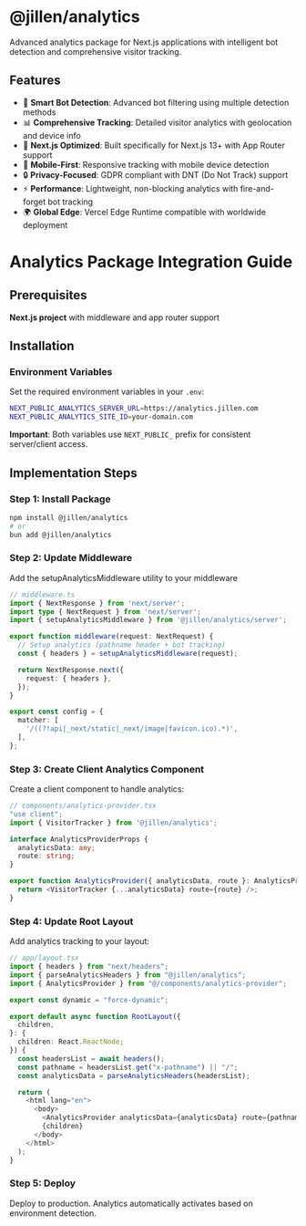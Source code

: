 # @jillen/analytics

Advanced analytics package for Next.js applications with intelligent bot detection and comprehensive visitor tracking.

## Features

- 🤖 **Smart Bot Detection**: Advanced bot filtering using multiple detection methods
- 📊 **Comprehensive Tracking**: Detailed visitor analytics with geolocation and device info
- 🚀 **Next.js Optimized**: Built specifically for Next.js 13+ with App Router support
- 📱 **Mobile-First**: Responsive tracking with mobile device detection
- 🔒 **Privacy-Focused**: GDPR compliant with DNT (Do Not Track) support
- ⚡ **Performance**: Lightweight, non-blocking analytics with fire-and-forget bot tracking
- 🌍 **Global Edge**: Vercel Edge Runtime compatible with worldwide deployment

# Analytics Package Integration Guide

## Prerequisites

**Next.js project** with middleware and app router support

## Installation

### Environment Variables

Set the required environment variables in your `.env`:

```bash
NEXT_PUBLIC_ANALYTICS_SERVER_URL=https://analytics.jillen.com
NEXT_PUBLIC_ANALYTICS_SITE_ID=your-domain.com
```

**Important**: Both variables use `NEXT_PUBLIC_` prefix for consistent server/client access.

## Implementation Steps

### Step 1: Install Package

```bash
npm install @jillen/analytics
# or
bun add @jillen/analytics
```

### Step 2: Update Middleware

Add the setupAnalyticsMiddleware utility to your middleware

```typescript
// middleware.ts
import { NextResponse } from 'next/server';
import type { NextRequest } from 'next/server';
import { setupAnalyticsMiddleware } from '@jillen/analytics/server';

export function middleware(request: NextRequest) {
  // Setup analytics (pathname header + bot tracking)
  const { headers } = setupAnalyticsMiddleware(request);

  return NextResponse.next({
    request: { headers },
  });
}

export const config = {
  matcher: [
    '/((?!api|_next/static|_next/image|favicon.ico).*)',
  ],
};
```

### Step 3: Create Client Analytics Component

Create a client component to handle analytics:

```typescript
// components/analytics-provider.tsx
"use client";
import { VisitorTracker } from '@jillen/analytics';

interface AnalyticsProviderProps {
  analyticsData: any;
  route: string;
}

export function AnalyticsProvider({ analyticsData, route }: AnalyticsProviderProps) {
  return <VisitorTracker {...analyticsData} route={route} />;
}
```

### Step 4: Update Root Layout

Add analytics tracking to your layout:

```typescript
// app/layout.tsx
import { headers } from "next/headers";
import { parseAnalyticsHeaders } from "@jillen/analytics";
import { AnalyticsProvider } from "@/components/analytics-provider";

export const dynamic = "force-dynamic";

export default async function RootLayout({
  children,
}: {
  children: React.ReactNode;
}) {
  const headersList = await headers();
  const pathname = headersList.get("x-pathname") || "/";
  const analyticsData = parseAnalyticsHeaders(headersList);

  return (
    <html lang="en">
      <body>
        <AnalyticsProvider analyticsData={analyticsData} route={pathname} />
        {children}
      </body>
    </html>
  );
}
```

### Step 5: Deploy

Deploy to production. Analytics automatically activates based on environment detection.